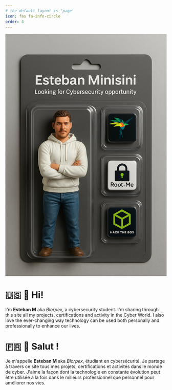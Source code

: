 ```yaml
---
# the default layout is 'page'
icon: fas fa-info-circle
order: 4
---
```


![Hero image](/assets/headers/about.png)


# 🇺🇸 👋 Hi!

I'm **Esteban M** aka *Blorpex*, a cybersecurity student. I'm sharing through this site all my projects, certifications and activity in the Cyber World. I also love the ever-changing way technology can be used both personally and professionally to enhance our lives.


# 🇫🇷 👋 Salut !

Je m'appelle **Esteban M** aka *Blorpex*, étudiant en cybersécurité. Je partage à travers ce site tous mes projets, certifications et activités dans le monde de cyber. J'aime la façon dont la technologie en constante évolution peut être utilisée à la fois dans le milieurs professionnel que personnel pour améliorer nos vies.
